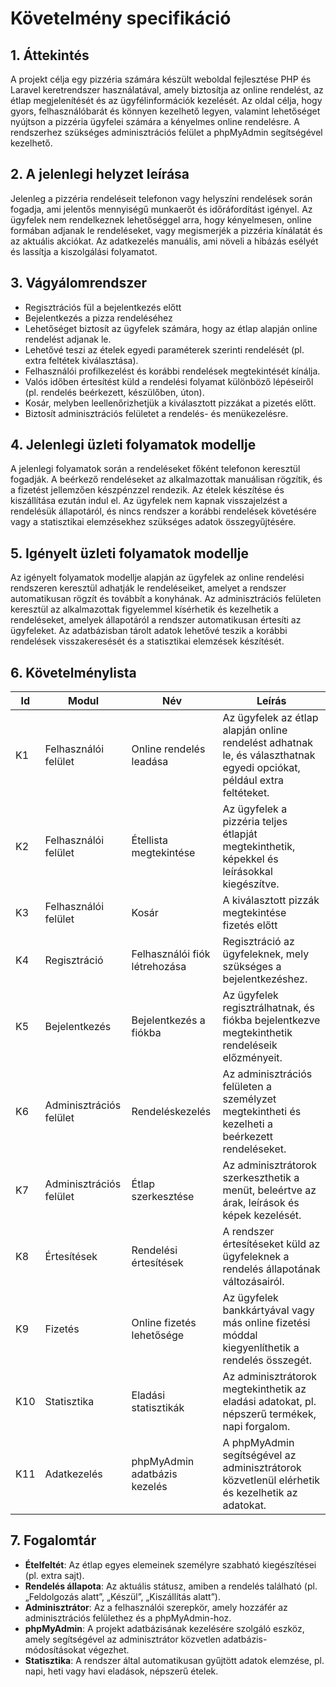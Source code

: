 # Követelmény specifikáció

## 1. Áttekintés
A projekt célja egy pizzéria számára készült weboldal fejlesztése PHP és Laravel keretrendszer használatával, 
amely biztosítja az online rendelést, az étlap megjelenítését és az ügyfélinformációk kezelését. 
Az oldal célja, hogy gyors, felhasználóbarát és könnyen kezelhető legyen, valamint lehetőséget nyújtson a pizzéria ügyfelei számára a kényelmes online rendelésre. 
A rendszerhez szükséges adminisztrációs felület a phpMyAdmin segítségével kezelhető.

## 2. A jelenlegi helyzet leírása
Jelenleg a pizzéria rendeléseit telefonon vagy helyszíni rendelések során fogadja, ami jelentős mennyiségű munkaerőt és időráfordítást igényel. 
Az ügyfelek nem rendelkeznek lehetőséggel arra, hogy kényelmesen, online formában adjanak le rendeléseket, vagy megismerjék a pizzéria kínálatát és az aktuális akciókat. 
Az adatkezelés manuális, ami növeli a hibázás esélyét és lassítja a kiszolgálási folyamatot.

## 3. Vágyálomrendszer
- Regisztrációs fül a bejelentkezés előtt
- Bejelentkezés a pizza rendeléséhez
- Lehetőséget biztosít az ügyfelek számára, hogy az étlap alapján online rendelést adjanak le.
- Lehetővé teszi az ételek egyedi paraméterek szerinti rendelését (pl. extra feltétek kiválasztása).
- Felhasználói profilkezelést és korábbi rendelések megtekintését kínálja.
- Valós időben értesítést küld a rendelési folyamat különböző lépéseiről (pl. rendelés beérkezett, készülőben, úton).
- Kosár, melyben leellenőrizhetjük a kiválasztott pizzákat a pizetés előtt.
- Biztosít adminisztrációs felületet a rendelés- és menükezelésre.

## 4. Jelenlegi üzleti folyamatok modellje
A jelenlegi folyamatok során a rendeléseket főként telefonon keresztül fogadják. A beérkező rendeléseket az alkalmazottak manuálisan rögzítik, és a fizetést jellemzően készpénzzel rendezik. 
Az ételek készítése és kiszállítása ezután indul el. 
Az ügyfelek nem kapnak visszajelzést a rendelésük állapotáról, és nincs rendszer a korábbi rendelések követésére vagy a statisztikai elemzésekhez szükséges adatok összegyűjtésére.

## 5. Igényelt üzleti folyamatok modellje
Az igényelt folyamatok modellje alapján az ügyfelek az online rendelési rendszeren keresztül adhatják le rendeléseiket, amelyet a rendszer automatikusan rögzít és továbbít a konyhának. 
Az adminisztrációs felületen keresztül az alkalmazottak figyelemmel kísérhetik és kezelhetik a rendeléseket, amelyek állapotáról a rendszer automatikusan értesíti az ügyfeleket. 
Az adatbázisban tárolt adatok lehetővé teszik a korábbi rendelések visszakeresését és a statisztikai elemzések készítését.

## 6. Követelménylista
| Id  | Modul                      | Név                              | Leírás                                                                                      |
|-----|----------------------------|----------------------------------|---------------------------------------------------------------------------------------------|
| K1  | Felhasználói felület      | Online rendelés leadása         | Az ügyfelek az étlap alapján online rendelést adhatnak le, és választhatnak egyedi opciókat, például extra feltéteket. |
| K2  | Felhasználói felület      | Étellista megtekintése          | Az ügyfelek a pizzéria teljes étlapját megtekinthetik, képekkel és leírásokkal kiegészítve. |
| K3  | Felhasználói felület      | Kosár                           | A kiválasztott pizzák megtekintése fizetés előtt                                                                |
| K4  | Regisztráció              | Felhasználói fiók létrehozása   | Regisztráció az ügyfeleknek, mely szükséges a bejelentkezéshez.                                                               |
| K5  | Bejelentkezés             | Bejelentkezés a fiókba          | Az ügyfelek regisztrálhatnak, és fiókba bejelentkezve megtekinthetik rendeléseik előzményeit. |
| K6  | Adminisztrációs felület   | Rendeléskezelés                 | Az adminisztrációs felületen a személyzet megtekintheti és kezelheti a beérkezett rendeléseket. |
| K7  | Adminisztrációs felület   | Étlap szerkesztése              | Az adminisztrátorok szerkeszthetik a menüt, beleértve az árak, leírások és képek kezelését. |
| K8  | Értesítések               | Rendelési értesítések           | A rendszer értesítéseket küld az ügyfeleknek a rendelés állapotának változásairól.           |
| K9  | Fizetés                   | Online fizetés lehetősége       | Az ügyfelek bankkártyával vagy más online fizetési móddal kiegyenlíthetik a rendelés összegét. |
| K10 | Statisztika               | Eladási statisztikák            | Az adminisztrátorok megtekinthetik az eladási adatokat, pl. népszerű termékek, napi forgalom. |
| K11 | Adatkezelés               | phpMyAdmin adatbázis kezelés    | A phpMyAdmin segítségével az adminisztrátorok közvetlenül elérhetik és kezelhetik az adatokat. |

## 7. Fogalomtár
- **Ételfeltét**: Az étlap egyes elemeinek személyre szabható kiegészítései (pl. extra sajt).
- **Rendelés állapota**: Az aktuális státusz, amiben a rendelés található (pl. „Feldolgozás alatt”, „Készül”, „Kiszállítás alatt”).
- **Adminisztrátor**: Az a felhasználói szerepkör, amely hozzáfér az adminisztrációs felülethez és a phpMyAdmin-hoz.
- **phpMyAdmin**: A projekt adatbázisának kezelésére szolgáló eszköz, amely segítségével az adminisztrátor közvetlen adatbázis-módosításokat végezhet.
- **Statisztika**: A rendszer által automatikusan gyűjtött adatok elemzése, pl. napi, heti vagy havi eladások, népszerű ételek.
